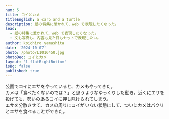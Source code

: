 ```yaml
---
num: 5
title: コイとカメ
titleEnglish: a carp and a turtle
description: 紙の特集に惹かれて、web で表現したくなった。
lead:
  - 紙の特集に惹かれて、web で表現したくなった。
  - 文も写真も、内容も見た目もセットで表現したい。
author: koichiro yamashita
date: '2024-10-07'
photo: /photo/L1016450.jpg
photoDec: コイとカメ
layout: 'l-flatRightBottom'
isBg: false
published: true
---
```


公園でコイにエサをやっていると、カメもやってきた。  
カメは「食べたくないのでは？」と思うようなゆっくりした動き。近くにエサを投げても、勢いのあるコイに押し除けられてしまう。  
エサを分散させて、カメの周りにコイがいない状態にして、ついにカメはパクリとエサを食べることができた。
